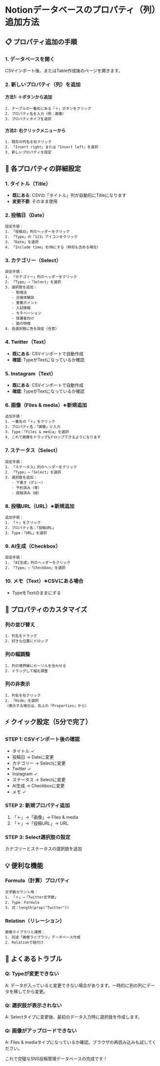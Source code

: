 # Notionデータベースのプロパティ（列）追加方法

## 📋 プロパティ追加の手順

### 1. データベースを開く
CSVインポート後、またはTable作成後のページを開きます。

### 2. 新しいプロパティ（列）を追加

#### 方法1: ＋ボタンから追加
```
1. テーブルの一番右にある「＋」ボタンをクリック
2. プロパティ名を入力（例：画像）
3. プロパティタイプを選択
```

#### 方法2: 右クリックメニューから
```
1. 既存の列名を右クリック
2. 「Insert right」または「Insert left」を選択
3. 新しいプロパティを設定
```

## 🔧 各プロパティの詳細設定

### 1. タイトル（Title）
- **既にある**: CSVの「タイトル」列が自動的にTitleになります
- **変更不要**: そのまま使用

### 2. 投稿日（Date）
```
設定手順：
1. 「投稿日」列のヘッダーをクリック
2. 「Type」の「123」アイコンをクリック
3. 「Date」を選択
4. 「Include time」をONにする（時刻も含める場合）
```

### 3. カテゴリー（Select）
```
設定手順：
1. 「カテゴリー」列のヘッダーをクリック
2. 「Type」→「Select」を選択
3. 選択肢を追加：
   - 勉強法
   - 合格体験談
   - 重要ポイント
   - 入試情報
   - モチベーション
   - 保護者向け
   - 塾の特徴
4. 各選択肢に色を設定（任意）
```

### 4. Twitter（Text）
- **既にある**: CSVインポートで自動作成
- **確認**: TypeがTextになっているか確認

### 5. Instagram（Text）
- **既にある**: CSVインポートで自動作成
- **確認**: TypeがTextになっているか確認

### 6. 画像（Files & media）※新規追加
```
追加手順：
1. 一番右の「＋」をクリック
2. プロパティ名：「画像」と入力
3. Type：「Files & media」を選択
4. これで画像をドラッグ&ドロップできるようになります
```

### 7. ステータス（Select）
```
設定手順：
1. 「ステータス」列のヘッダーをクリック
2. 「Type」→「Select」を選択
3. 選択肢を追加：
   - 下書き（グレー）
   - 予約済み（青）
   - 投稿済み（緑）
```

### 8. 投稿URL（URL）※新規追加
```
追加手順：
1. 「＋」をクリック
2. プロパティ名：「投稿URL」
3. Type：「URL」を選択
```

### 9. AI生成（Checkbox）
```
設定手順：
1. 「AI生成」列のヘッダーをクリック
2. 「Type」→「Checkbox」を選択
```

### 10. メモ（Text）※CSVにある場合
- TypeをTextのままにする

## 🎨 プロパティのカスタマイズ

### 列の並び替え
```
1. 列名をドラッグ
2. 好きな位置にドロップ
```

### 列の幅調整
```
1. 列の境界線にカーソルを合わせる
2. ドラッグして幅を調整
```

### 列の非表示
```
1. 列名を右クリック
2. 「Hide」を選択
（表示する場合は、右上の「Properties」から）
```

## ⚡ クイック設定（5分で完了）

### STEP 1: CSVインポート後の確認
- タイトル ✓
- 投稿日 → Dateに変更
- カテゴリー → Selectに変更
- Twitter ✓
- Instagram ✓
- ステータス → Selectに変更
- AI生成 → Checkboxに変更
- メモ ✓

### STEP 2: 新規プロパティ追加
1. 「＋」→「画像」→ Files & media
2. 「＋」→「投稿URL」→ URL

### STEP 3: Select選択肢の設定
カテゴリーとステータスの選択肢を追加

## 💡 便利な機能

### Formula（計算）プロパティ
```
文字数カウント用：
1. 「＋」→「Twitter文字数」
2. Type：Formula
3. 式：length(prop("Twitter"))
```

### Relation（リレーション）
```
画像ライブラリと連携：
1. 別途「画像ライブラリ」データベース作成
2. Relationで紐付け
```

## 🚨 よくあるトラブル

### Q: Typeが変更できない
A: データが入っていると変更できない場合があります。一時的に別の列にデータを移してから変更。

### Q: 選択肢が表示されない
A: Selectタイプに変更後、最初のデータ入力時に選択肢を作成します。

### Q: 画像がアップロードできない
A: Files & mediaタイプになっているか確認。ブラウザの再読み込みも試してください。

これで完璧なSNS投稿管理データベースの完成です！